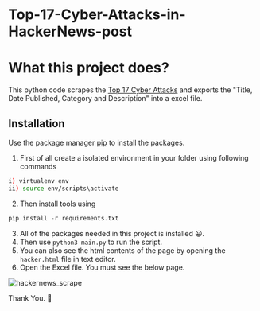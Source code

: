 # Top-17-Cyber-Attacks-in-HackerNews-post

# What this project does?
This python code scrapes the [Top 17 Cyber Attacks](https://thehackernews.com/search/label/Cyber%20Attack) and exports the "Title, Date Published, Category and Description" into a excel file.

## Installation

Use the package manager [pip](https://pip.pypa.io/en/stable/) to install the packages.

1. First of all create a isolated environment in your folder using following commands

```bash
i) virtualenv env
ii) source env/scripts\activate

```

2. Then install tools using  

 ```python
 pip install -r requirements.txt
```

3. All of the packages needed in this project is installed 😀.
4. Then use `python3 main.py` to run the script.
5. You can also see the html contents of the page by opening the ``` hacker.html ``` file in text editor.
6. Open the Excel file. You must see the below page.

![hackernews_scrape](https://github.com/Krish123-lang/Top-17-Cyber-Attacks-from-HackerNews-post/assets/56486342/4047cd7c-6a19-4001-97d2-f2491daeed2c)



Thank You. 🙏
